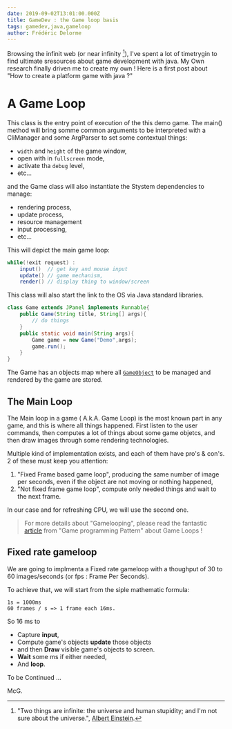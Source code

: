 ```yaml
---
date: 2019-09-02T13:01:00.000Z
title: GameDev : the Game loop basis
tags: gamedev,java,gameloop
author: Frédéric Delorme
---
```


Browsing the infinit web (or near infinity [^1]), I've spent a lot of timetrygin to find ultimate sresources about game development with java.
My Own research finally driven me to create my own  !
Here is a first post about "How to create a platform game with java ?"

# A Game Loop

This class is the entry point of execution of the this demo game. The main() method will bring somme common arguments to be interpreted with a CliManager and some ArgParser to set some contextual things:

- `width` and `height` of the game window,
- open with in `fullscreen` mode,
- activate tha `debug` level,
- etc...

and the Game class will also instantiate the Stystem dependencies to manage:

- rendering process,
- update process,
- resource management
- input processing,
- etc...

This will depict the main game loop:

```java
while(!exit request) :
    input()  // get key and mouse input
    update() // game mechanism,
    render() // display thing to window/screen
```

This class will also start the link to the OS via Java standard libraries.

```java
class Game extends JPanel implements Runnable{
    public Game(String title, String[] args){
        // do things
    }
    public static void main(String args){
        Game game = new Game("Demo",args);
        game.run();
    }
}
```

The Game has an objects map where all [`GameObject`](./03-gameobject.md "see GameObject documentation") to be managed and rendered by the game are stored.

## The Main Loop

The Main loop in a game ( A.k.A. Game Loop) is the most known part in any game, and this is where all things happened. First listen to the user commands, then computes a lot of things about some game objetcs, and then draw images through some rendering technologies.

Multiple kind of implementation exists, and each of them have pro's & con's. 2 of these must keep you attention:

1. "Fixed Frame based game loop", producing the same number of image per seconds, even if the object are not moving or nothing happened,
2. "Not fixed frame game loop", compute only needed things and wait to the next frame.

In our case and for refreshing CPU, we will use the second one.

> For more details about "Gamelooping", please read the fantastic [article](https://gameprogrammingpatterns.com/game-loop.html) from "Game programming Pattern" about Game Loops !

## Fixed rate gameloop

We are going to implmenta a Fixed rate gameloop with a thoughput of 30 to 60 images/seconds (or fps : Frame Per Seconds).

To achieve that, we will start from the siple mathematic formula:

```
1s = 1000ms
60 frames / s => 1 frame each 16ms.
```

So 16 ms to 
- Capture **input**, 
- Compute game's objects **update** those objects
- and then **Draw** visible game's objects to screen.
- **Wait** some ms if either needed,
- And **loop**.

To be Continued ...

McG.


[^1]: "Two things are infinite: the universe and human stupidity; and I'm not sure about the universe.", [Albert Einstein](https://www.goodreads.com/quotes/942-two-things-are-infinite-the-universe-and-human-stupidity-and).
